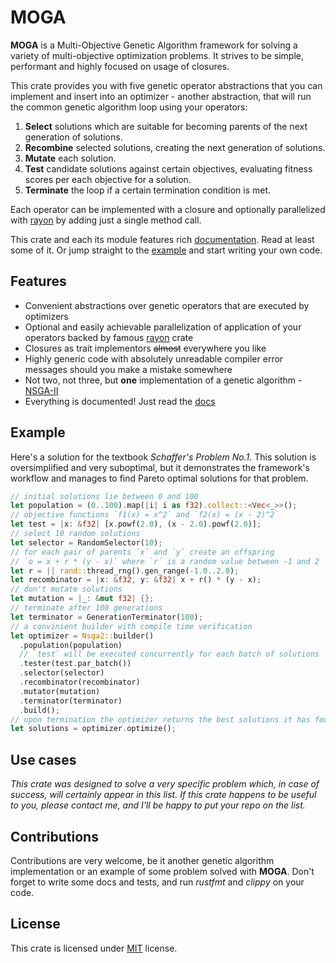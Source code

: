 # MOGA

**MOGA** is a Multi-Objective Genetic Algorithm framework for solving a variety
of multi-objective optimization problems. It strives to be simple, performant
and highly focused on usage of closures.

This crate provides you with five genetic operator abstractions that you can
implement and insert into an optimizer - another abstraction, that will run the
common genetic algorithm loop using your operators:

1. **Select** solutions which are suitable for becoming parents of the next
   generation of solutions.
2. **Recombine** selected solutions, creating the next generation of solutions.
3. **Mutate** each solution.
4. **Test** candidate solutions against certain objectives, evaluating fitness
   scores per each objective for a solution.
5. **Terminate** the loop if a certain termination condition is met.

Each operator can be implemented with a closure and optionally parallelized
with [rayon](https://crates.io/crates/rayon) by adding just a single method
call.

This crate and each its module features rich [documentation](https://docs.rs/moga).
Read at least some of it. Or jump straight to the [example](#example) and start
writing your own code.

## Features

- Convenient abstractions over genetic operators that are executed by
  optimizers
- Optional and easily achievable parallelization of application of your
  operators backed by famous [rayon](https://crates.io/crates/rayon) crate
- Closures as trait implementors ~~almost~~ everywhere you like
- Highly generic code with absolutely unreadable compiler error messages should
  you make a mistake somewhere
- Not two, not three, but **one** implementation of a genetic algorithm -
  [NSGA-II](https://cs.uwlax.edu/~dmathias/cs419/readings/NSGAIIElitistMultiobjectiveGA.pdf)
- Everything is documented! Just read the [docs](https://docs.rs/moga)

## Example

Here's a solution for the textbook *Schaffer's Problem No.1*. This solution
is oversimplified and very suboptimal, but it demonstrates the framework's
workflow and manages to find Pareto optimal solutions for that problem.
```rust
// initial solutions lie between 0 and 100
let population = (0..100).map(|i| i as f32).collect::<Vec<_>>();
// objective functions `f1(x) = x^2` and `f2(x) = (x - 2)^2`
let test = |x: &f32| [x.powf(2.0), (x - 2.0).powf(2.0)];
// select 10 random solutions
let selector = RandomSelector(10);
// for each pair of parents `x` and `y` create an offspring
// `o = x + r * (y - x)` where `r` is a random value between -1 and 2
let r = || rand::thread_rng().gen_range(-1.0..2.0);
let recombinator = |x: &f32, y: &f32| x + r() * (y - x);
// don't mutate solutions
let mutation = |_: &mut f32| {};
// terminate after 100 generations
let terminator = GenerationTerminator(100);
// a convinient builder with compile time verification
let optimizer = Nsga2::builder()
  .population(population)
  // `test` will be executed concurrently for each batch of solutions
  .tester(test.par_batch())
  .selector(selector)
  .recombinator(recombinator)
  .mutator(mutation)
  .terminator(terminator)
  .build();
// upon termination the optimizer returns the best solutions it has found
let solutions = optimizer.optimize();
```

## Use cases

*This crate was designed to solve a very specific problem which, in case of
success, will certainly appear in this list. If this crate happens to be
useful to you, please contact me, and I'll be happy to put your repo on the
list.*

## Contributions

Contributions are very welcome, be it another genetic algorithm implementation
or an example of some problem solved with **MOGA**. Don't forget to write some
docs and tests, and run *rustfmt* and *clippy* on your code.

## License

This crate is licensed under [MIT](./LICENSE) license.